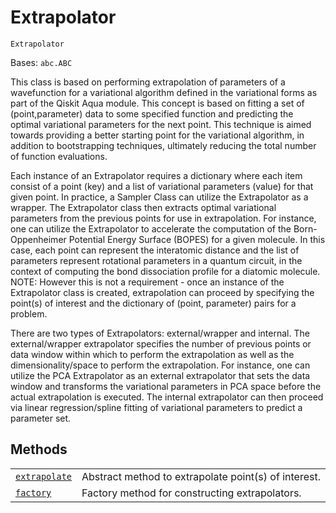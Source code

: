 # Extrapolator

<span id="undefined" />

`Extrapolator`

Bases: `abc.ABC`

This class is based on performing extrapolation of parameters of a wavefunction for a variational algorithm defined in the variational forms as part of the Qiskit Aqua module. This concept is based on fitting a set of (point,parameter) data to some specified function and predicting the optimal variational parameters for the next point. This technique is aimed towards providing a better starting point for the variational algorithm, in addition to bootstrapping techniques, ultimately reducing the total number of function evaluations.

Each instance of an Extrapolator requires a dictionary where each item consist of a point (key) and a list of variational parameters (value) for that given point. In practice, a Sampler Class can utilize the Extrapolator as a wrapper. The Extrapolator class then extracts optimal variational parameters from the previous points for use in extrapolation. For instance, one can utilize the Extrapolator to accelerate the computation of the Born-Oppenheimer Potential Energy Surface (BOPES) for a given molecule. In this case, each point can represent the interatomic distance and the list of parameters represent rotational parameters in a quantum circuit, in the context of computing the bond dissociation profile for a diatomic molecule. NOTE: However this is not a requirement - once an instance of the Extrapolator class is created, extrapolation can proceed by specifying the point(s) of interest and the dictionary of (point, parameter) pairs for a problem.

There are two types of Extrapolators: external/wrapper and internal. The external/wrapper extrapolator specifies the number of previous points or data window within which to perform the extrapolation as well as the dimensionality/space to perform the extrapolation. For instance, one can utilize the PCA Extrapolator as an external extrapolator that sets the data window and transforms the variational parameters in PCA space before the actual extrapolation is executed. The internal extrapolator can then proceed via linear regression/spline fitting of variational parameters to predict a parameter set.

## Methods

|                                                                                                                                                                                                                          |                                                      |
| ------------------------------------------------------------------------------------------------------------------------------------------------------------------------------------------------------------------------ | ---------------------------------------------------- |
| [`extrapolate`](qiskit.chemistry.algorithms.pes_samplers.Extrapolator.extrapolate#qiskit.chemistry.algorithms.pes_samplers.Extrapolator.extrapolate "qiskit.chemistry.algorithms.pes_samplers.Extrapolator.extrapolate") | Abstract method to extrapolate point(s) of interest. |
| [`factory`](qiskit.chemistry.algorithms.pes_samplers.Extrapolator.factory#qiskit.chemistry.algorithms.pes_samplers.Extrapolator.factory "qiskit.chemistry.algorithms.pes_samplers.Extrapolator.factory")                 | Factory method for constructing extrapolators.       |
